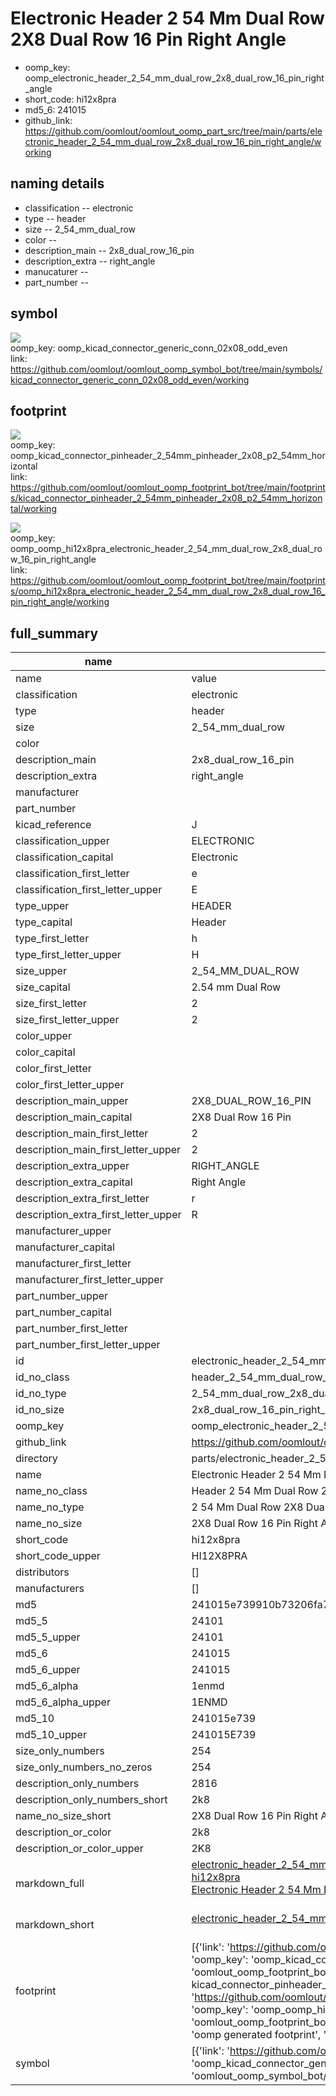 # Electronic Header 2 54 Mm Dual Row 2X8 Dual Row 16 Pin Right Angle

  
* oomp_key: oomp_electronic_header_2_54_mm_dual_row_2x8_dual_row_16_pin_right_angle 
* short_code: hi12x8pra
* md5_6: 241015  
* github_link: https://github.com/oomlout/oomlout_oomp_part_src/tree/main/parts/electronic_header_2_54_mm_dual_row_2x8_dual_row_16_pin_right_angle/working  
## naming details
* classification -- electronic
* type -- header
* size -- 2_54_mm_dual_row
* color -- 
* description_main -- 2x8_dual_row_16_pin
* description_extra -- right_angle
* manucaturer -- 
* part_number -- 



## symbol

![](symbol/{index}/working/working_600.png)  
oomp_key: oomp_kicad_connector_generic_conn_02x08_odd_even  
link: https://github.com/oomlout/oomlout_oomp_symbol_bot/tree/main/symbols/kicad_connector_generic_conn_02x08_odd_even/working  

## footprint

![](footprint/{index}/working/working_600.png)  
oomp_key: oomp_kicad_connector_pinheader_2_54mm_pinheader_2x08_p2_54mm_horizontal  
link: https://github.com/oomlout/oomlout_oomp_footprint_bot/tree/main/footprints/kicad_connector_pinheader_2_54mm_pinheader_2x08_p2_54mm_horizontal/working  

![](footprint/{index}/working/working_600.png)  
oomp_key: oomp_oomp_hi12x8pra_electronic_header_2_54_mm_dual_row_2x8_dual_row_16_pin_right_angle  
link: https://github.com/oomlout/oomlout_oomp_footprint_bot/tree/main/footprints/oomp_hi12x8pra_electronic_header_2_54_mm_dual_row_2x8_dual_row_16_pin_right_angle/working  

## full_summary
| name | value | 
| --- | --- | 
| name | value | 
| classification | electronic | 
| type | header | 
| size | 2_54_mm_dual_row | 
| color |  | 
| description_main | 2x8_dual_row_16_pin | 
| description_extra | right_angle | 
| manufacturer |  | 
| part_number |  | 
| kicad_reference | J | 
| classification_upper | ELECTRONIC | 
| classification_capital | Electronic | 
| classification_first_letter | e | 
| classification_first_letter_upper | E | 
| type_upper | HEADER | 
| type_capital | Header | 
| type_first_letter | h | 
| type_first_letter_upper | H | 
| size_upper | 2_54_MM_DUAL_ROW | 
| size_capital | 2.54 mm Dual Row | 
| size_first_letter | 2 | 
| size_first_letter_upper | 2 | 
| color_upper |  | 
| color_capital |  | 
| color_first_letter |  | 
| color_first_letter_upper |  | 
| description_main_upper | 2X8_DUAL_ROW_16_PIN | 
| description_main_capital | 2X8 Dual Row 16 Pin | 
| description_main_first_letter | 2 | 
| description_main_first_letter_upper | 2 | 
| description_extra_upper | RIGHT_ANGLE | 
| description_extra_capital | Right Angle | 
| description_extra_first_letter | r | 
| description_extra_first_letter_upper | R | 
| manufacturer_upper |  | 
| manufacturer_capital |  | 
| manufacturer_first_letter |  | 
| manufacturer_first_letter_upper |  | 
| part_number_upper |  | 
| part_number_capital |  | 
| part_number_first_letter |  | 
| part_number_first_letter_upper |  | 
| id | electronic_header_2_54_mm_dual_row_2x8_dual_row_16_pin_right_angle | 
| id_no_class | header_2_54_mm_dual_row_2x8_dual_row_16_pin_right_angle | 
| id_no_type | 2_54_mm_dual_row_2x8_dual_row_16_pin_right_angle | 
| id_no_size | 2x8_dual_row_16_pin_right_angle | 
| oomp_key | oomp_electronic_header_2_54_mm_dual_row_2x8_dual_row_16_pin_right_angle | 
| github_link | https://github.com/oomlout/oomlout_oomp_part_src/tree/main/parts/electronic_header_2_54_mm_dual_row_2x8_dual_row_16_pin_right_angle/working | 
| directory | parts/electronic_header_2_54_mm_dual_row_2x8_dual_row_16_pin_right_angle | 
| name | Electronic Header 2 54 Mm Dual Row 2X8 Dual Row 16 Pin Right Angle | 
| name_no_class | Header 2 54 Mm Dual Row 2X8 Dual Row 16 Pin Right Angle | 
| name_no_type | 2 54 Mm Dual Row 2X8 Dual Row 16 Pin Right Angle | 
| name_no_size | 2X8 Dual Row 16 Pin Right Angle | 
| short_code | hi12x8pra | 
| short_code_upper | HI12X8PRA | 
| distributors | [] | 
| manufacturers | [] | 
| md5 | 241015e739910b73206fa74f5f3af639 | 
| md5_5 | 24101 | 
| md5_5_upper | 24101 | 
| md5_6 | 241015 | 
| md5_6_upper | 241015 | 
| md5_6_alpha | 1enmd | 
| md5_6_alpha_upper | 1ENMD | 
| md5_10 | 241015e739 | 
| md5_10_upper | 241015E739 | 
| size_only_numbers | 254 | 
| size_only_numbers_no_zeros | 254 | 
| description_only_numbers | 2816 | 
| description_only_numbers_short | 2k8 | 
| name_no_size_short | 2X8 Dual Row 16 Pin Right Angle | 
| description_or_color | 2k8 | 
| description_or_color_upper | 2K8 | 
| markdown_full | [electronic_header_2_54_mm_dual_row_2x8_dual_row_16_pin_right_angle](https://github.com/oomlout/oomlout_oomp_part_src/tree/main/parts/electronic_header_2_54_mm_dual_row_2x8_dual_row_16_pin_right_angle/working)<br>[hi12x8pra](https://github.com/oomlout/oomlout_oomp_part_src/tree/main/parts/electronic_header_2_54_mm_dual_row_2x8_dual_row_16_pin_right_angle/working)<br>[Electronic Header 2 54 Mm Dual Row 2X8 Dual Row 16 Pin Right Angle](https://github.com/oomlout/oomlout_oomp_part_src/tree/main/parts/electronic_header_2_54_mm_dual_row_2x8_dual_row_16_pin_right_angle/working)<br><br> | 
| markdown_short | [electronic_header_2_54_mm_dual_row_2x8_dual_row_16_pin_right_angle](https://github.com/oomlout/oomlout_oomp_part_src/tree/main/parts/electronic_header_2_54_mm_dual_row_2x8_dual_row_16_pin_right_angle/working)<br><br> | 
| footprint | [{'link': 'https://github.com/oomlout/oomlout_oomp_footprint_bot/tree/main/foootprntss/kicad_connector_pinheader_2_54mm_pinheader_2x08_p2_54mm_horizontal', 'oomp_key': 'oomp_kicad_connector_pinheader_2_54mm_pinheader_2x08_p2_54mm_horizontal', 'directory': 'oomlout_oomp_footprint_bot/footprints/kicad_connector_pinheader_2_54mm_pinheader_2x08_p2_54mm_horizontal//working/working.kicad_mod', 'note': 'source footprint kicad_connector_pinheader_2_54mm_pinheader_2x08_p2_54mm_horizontal', 'index': 0}, {'link': 'https://github.com/oomlout/oomlout_oomp_footprint_bot/tree/main/foootprntss/oomp_hi12x8pra_electronic_header_2_54_mm_dual_row_2x8_dual_row_16_pin_right_angle', 'oomp_key': 'oomp_oomp_hi12x8pra_electronic_header_2_54_mm_dual_row_2x8_dual_row_16_pin_right_angle', 'directory': 'oomlout_oomp_footprint_bot/footprints/oomp_hi12x8pra_electronic_header_2_54_mm_dual_row_2x8_dual_row_16_pin_right_angle//working/working.kicad_mod', 'note': 'oomp generated footprint', 'index': 1}] | 
| symbol | [{'link': 'https://github.com/oomlout/oomlout_oomp_symbol_bot/tree/main/symbols/kicad_connector_generic_conn_02x08_odd_even', 'oomp_key': 'oomp_kicad_connector_generic_conn_02x08_odd_even', 'directory': 'oomlout_oomp_symbol_bot/symbols/kicad_connector_generic_conn_02x08_odd_even//working/working.kicad_sym', 'index': 0}] | 
